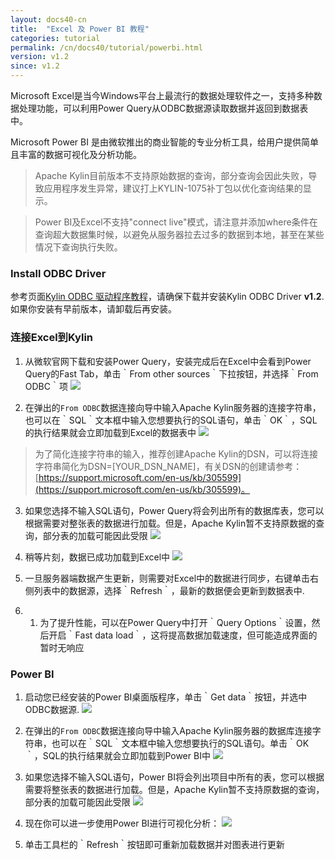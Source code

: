 ```yaml
---
layout: docs40-cn
title:  "Excel 及 Power BI 教程"
categories: tutorial
permalink: /cn/docs40/tutorial/powerbi.html
version: v1.2
since: v1.2
---
```


Microsoft Excel是当今Windows平台上最流行的数据处理软件之一，支持多种数据处理功能，可以利用Power Query从ODBC数据源读取数据并返回到数据表中。

Microsoft Power BI 是由微软推出的商业智能的专业分析工具，给用户提供简单且丰富的数据可视化及分析功能。

> Apache Kylin目前版本不支持原始数据的查询，部分查询会因此失败，导致应用程序发生异常，建议打上KYLIN-1075补丁包以优化查询结果的显示。


> Power BI及Excel不支持"connect live"模式，请注意并添加where条件在查询超大数据集时候，以避免从服务器拉去过多的数据到本地，甚至在某些情况下查询执行失败。

### Install ODBC Driver
参考页面[Kylin ODBC 驱动程序教程](./odbc.html)，请确保下载并安装Kylin ODBC Driver __v1.2__. 如果你安装有早前版本，请卸载后再安装。 

### 连接Excel到Kylin
1. 从微软官网下载和安装Power Query，安装完成后在Excel中会看到Power Query的Fast Tab，单击｀From other sources｀下拉按钮，并选择｀From ODBC｀项
![](/images/tutorial/odbc/ms_tool/Picture1.png)

2. 在弹出的`From ODBC`数据连接向导中输入Apache Kylin服务器的连接字符串，也可以在｀SQL｀文本框中输入您想要执行的SQL语句，单击｀OK｀，SQL的执行结果就会立即加载到Excel的数据表中
![](/images/tutorial/odbc/ms_tool/Picture2.png)

> 为了简化连接字符串的输入，推荐创建Apache Kylin的DSN，可以将连接字符串简化为DSN=[YOUR_DSN_NAME]，有关DSN的创建请参考：[https://support.microsoft.com/en-us/kb/305599](https://support.microsoft.com/en-us/kb/305599)。


3. 如果您选择不输入SQL语句，Power Query将会列出所有的数据库表，您可以根据需要对整张表的数据进行加载。但是，Apache Kylin暂不支持原数据的查询，部分表的加载可能因此受限
![](/images/tutorial/odbc/ms_tool/Picture3.png)

4. 稍等片刻，数据已成功加载到Excel中
![](/images/tutorial/odbc/ms_tool/Picture4.png)

5.  一旦服务器端数据产生更新，则需要对Excel中的数据进行同步，右键单击右侧列表中的数据源，选择｀Refresh｀，最新的数据便会更新到数据表中.

6.  1.  为了提升性能，可以在Power Query中打开｀Query Options｀设置，然后开启｀Fast data load｀，这将提高数据加载速度，但可能造成界面的暂时无响应

### Power BI
1.  启动您已经安装的Power BI桌面版程序，单击｀Get data｀按钮，并选中ODBC数据源.
![](/images/tutorial/odbc/ms_tool/Picture5.png)

2.  在弹出的`From ODBC`数据连接向导中输入Apache Kylin服务器的数据库连接字符串，也可以在｀SQL｀文本框中输入您想要执行的SQL语句。单击｀OK｀，SQL的执行结果就会立即加载到Power BI中
![](/images/tutorial/odbc/ms_tool/Picture6.png)

3.  如果您选择不输入SQL语句，Power BI将会列出项目中所有的表，您可以根据需要将整张表的数据进行加载。但是，Apache Kylin暂不支持原数据的查询，部分表的加载可能因此受限
![](/images/tutorial/odbc/ms_tool/Picture7.png)

4.  现在你可以进一步使用Power BI进行可视化分析：
![](/images/tutorial/odbc/ms_tool/Picture8.png)

5.  单击工具栏的｀Refresh｀按钮即可重新加载数据并对图表进行更新

